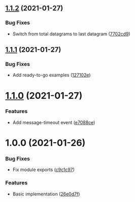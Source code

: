 ## [1.1.2](https://github.com/Rapsssito/udp-json/compare/v1.1.1...v1.1.2) (2021-01-27)


### Bug Fixes

* Switch from total datagrams to last datagram ([7702cd9](https://github.com/Rapsssito/udp-json/commit/7702cd9322cd90f9d0e729e47094ba04a06b5873))

## [1.1.1](https://github.com/Rapsssito/udp-json/compare/v1.1.0...v1.1.1) (2021-01-27)


### Bug Fixes

* Add ready-to-go examples ([127102e](https://github.com/Rapsssito/udp-json/commit/127102eaec53f49f43b0e51dd4de6794138ae9c1))

# [1.1.0](https://github.com/Rapsssito/udp-json/compare/v1.0.0...v1.1.0) (2021-01-27)


### Features

* Add message-timeout event ([e7088ce](https://github.com/Rapsssito/udp-json/commit/e7088cefb372bb24cb7fec4e9d5749e299c3c11c))

# 1.0.0 (2021-01-26)


### Bug Fixes

* Fix module exports ([c9c1c97](https://github.com/Rapsssito/udp-json/commit/c9c1c975a2477f235cab958839f87630754d1279))


### Features

* Basic implementation ([26e0d7f](https://github.com/Rapsssito/udp-json/commit/26e0d7f00fcde062e8459eb0eaf0da7e40d5e66f))

